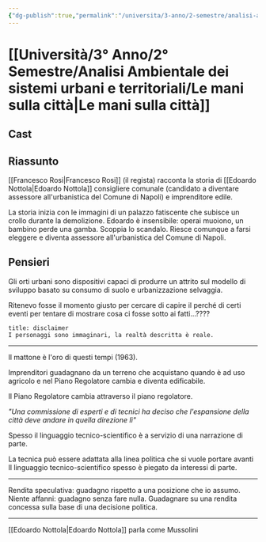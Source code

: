 ```yaml
---
{"dg-publish":true,"permalink":"/universita/3-anno/2-semestre/analisi-ambientale-dei-sistemi-urbani-e-territoriali/le-mani-sulla-citta/"}
---
```



# [[Università/3° Anno/2° Semestre/Analisi Ambientale dei sistemi urbani e territoriali/Le mani sulla città\|Le mani sulla città]]


## Cast



## Riassunto

[[Francesco Rosi\|Francesco Rosi]] (il regista) racconta la storia di [[Edoardo Nottola\|Edoardo Nottola]] consigliere comunale (candidato a diventare assessore all'urbanistica del Comune di Napoli) e imprenditore edile.

La storia inizia con le immagini di un palazzo fatiscente che subisce un crollo durante la demolizione. Edoardo è insensibile: operai muoiono, un bambino perde una gamba. Scoppia lo scandalo. Riesce comunque a farsi eleggere e diventa assessore all'urbanistica del Comune di Napoli.

## Pensieri

Gli orti urbani sono dispositivi capaci di produrre un attrito sul modello di sviluppo basato su consumo di suolo e urbanizzazione selvaggia.

Ritenevo fosse il momento giusto per cercare di capire il perché di certi eventi per tentare di mostrare cosa ci fosse sotto ai fatti...????


```ad-quote
title: disclaimer
I personaggi sono immaginari, la realtà descritta è reale.

```

___

Il mattone è l'oro di questi tempi (1963).

Imprenditori guadagnano da un terreno che acquistano quando è ad uso agricolo e nel Piano Regolatore cambia e diventa edificabile.

Il Piano Regolatore cambia attraverso il piano regolatore. 

*"Una commissione di esperti e di tecnici ha deciso che l'espansione della città deve andare in quella direzione lì"*

Spesso il linguaggio tecnico-scientifico è a servizio di una narrazione di parte.

La tecnica può essere adattata alla linea politica che si vuole portare avanti
Il linguaggio tecnico-scientifico spesso è piegato da interessi di parte.

___

Rendita speculativa: guadagno rispetto a una posizione che io assumo. Niente affanni: guadagno senza fare nulla. Guadagnare su una rendita concessa sulla base di una decisione politica.


___


[[Edoardo Nottola\|Edoardo Nottola]] parla come Mussolini







